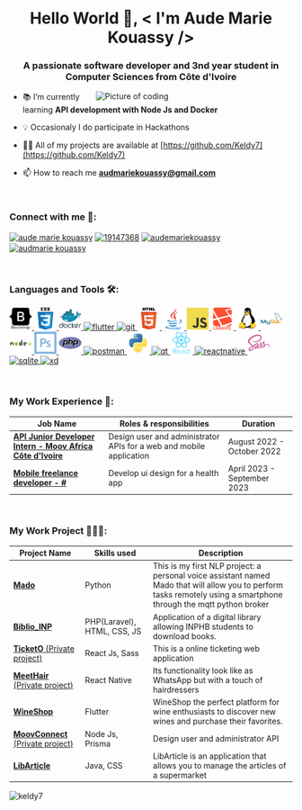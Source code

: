 <h1 align="center">Hello World 👋, < I'm Aude Marie Kouassy /> </h1>
<h3 align="center">A passionate software developer and 3nd year student in Computer Sciences from Côte d'Ivoire</h3>
<img align="right" alt="Picture of coding" width="350" src="https://media.tenor.com/S59bPkT0pqcAAAAC/programming.gif">

- 📚 I’m currently learning **API development with Node Js and Docker**
  
- 💡 Occasionaly I do participate in Hackathons

- 👨‍💻 All of my projects are available at [https://github.com/Keldy7](https://github.com/Keldy7)

- 📫 How to reach me **audmariekouassy@gmail.com**

&nbsp;<h3 align="left">Connect with me 🤝:</h3>
<p align="left">
<a href="https://www.linkedin.com/in/aude-marie-kouassy-438528216/" target="blank"><img align="center" src="https://raw.githubusercontent.com/rahuldkjain/github-profile-readme-generator/master/src/images/icons/Social/linked-in-alt.svg" alt="aude marie kouassy" height="30" width="40" /></a>
<a href="https://stackoverflow.com/users/19147368" target="blank"><img align="center" src="https://raw.githubusercontent.com/rahuldkjain/github-profile-readme-generator/master/src/images/icons/Social/stack-overflow.svg" alt="19147368" height="30" width="40" /></a>
<a href="https://kaggle.com/audemariekouassy" target="blank"><img align="center" src="https://raw.githubusercontent.com/rahuldkjain/github-profile-readme-generator/master/src/images/icons/Social/kaggle.svg" alt="audemariekouassy" height="30" width="40" /></a>
<a href="https://www.behance.net/audmariekouassy" target="blank"><img align="center" src="https://raw.githubusercontent.com/rahuldkjain/github-profile-readme-generator/master/src/images/icons/Social/behance.svg" alt="audmarie kouassy" height="30" width="40" /></a>
</p>&nbsp;

<h3 align="left">Languages and Tools  🛠:</h3>
<p align="left"> <a href="https://getbootstrap.com" target="_blank" rel="noreferrer"> <img src="https://raw.githubusercontent.com/devicons/devicon/master/icons/bootstrap/bootstrap-plain-wordmark.svg" alt="bootstrap" width="40" height="40"/> </a> <a href="https://www.w3schools.com/css/" target="_blank" rel="noreferrer"> <img src="https://raw.githubusercontent.com/devicons/devicon/master/icons/css3/css3-original-wordmark.svg" alt="css3" width="40" height="40"/> </a> <a href="https://www.docker.com/" target="_blank" rel="noreferrer"> <img src="https://raw.githubusercontent.com/devicons/devicon/master/icons/docker/docker-original-wordmark.svg" alt="docker" width="40" height="40"/> </a> <a href="https://flutter.dev" target="_blank" rel="noreferrer"> <img src="https://www.vectorlogo.zone/logos/flutterio/flutterio-icon.svg" alt="flutter" width="40" height="40"/> </a> <a href="https://git-scm.com/" target="_blank" rel="noreferrer"> <img src="https://www.vectorlogo.zone/logos/git-scm/git-scm-icon.svg" alt="git" width="40" height="40"/> </a> <a href="https://www.w3.org/html/" target="_blank" rel="noreferrer"> <img src="https://raw.githubusercontent.com/devicons/devicon/master/icons/html5/html5-original-wordmark.svg" alt="html5" width="40" height="40"/> </a> <a href="https://www.java.com" target="_blank" rel="noreferrer"> <img src="https://raw.githubusercontent.com/devicons/devicon/master/icons/java/java-original.svg" alt="java" width="40" height="40"/> </a> <a href="https://developer.mozilla.org/en-US/docs/Web/JavaScript" target="_blank" rel="noreferrer"> <img src="https://raw.githubusercontent.com/devicons/devicon/master/icons/javascript/javascript-original.svg" alt="javascript" width="40" height="40"/> </a> <a href="https://laravel.com/" target="_blank" rel="noreferrer"> <img src="https://raw.githubusercontent.com/devicons/devicon/master/icons/laravel/laravel-plain-wordmark.svg" alt="laravel" width="40" height="40"/> </a> <a href="https://www.linux.org/" target="_blank" rel="noreferrer"> <img src="https://raw.githubusercontent.com/devicons/devicon/master/icons/linux/linux-original.svg" alt="linux" width="40" height="40"/> </a> <a href="https://www.mysql.com/" target="_blank" rel="noreferrer"> <img src="https://raw.githubusercontent.com/devicons/devicon/master/icons/mysql/mysql-original-wordmark.svg" alt="mysql" width="40" height="40"/> </a> <a href="https://nodejs.org" target="_blank" rel="noreferrer"> <img src="https://raw.githubusercontent.com/devicons/devicon/master/icons/nodejs/nodejs-original-wordmark.svg" alt="nodejs" width="40" height="40"/> </a> <a href="https://www.photoshop.com/en" target="_blank" rel="noreferrer"> <img src="https://raw.githubusercontent.com/devicons/devicon/master/icons/photoshop/photoshop-line.svg" alt="photoshop" width="40" height="40"/> </a> <a href="https://www.php.net" target="_blank" rel="noreferrer"> <img src="https://raw.githubusercontent.com/devicons/devicon/master/icons/php/php-original.svg" alt="php" width="40" height="40"/> </a> <a href="https://postman.com" target="_blank" rel="noreferrer"> <img src="https://www.vectorlogo.zone/logos/getpostman/getpostman-icon.svg" alt="postman" width="40" height="40"/> </a> <a href="https://www.python.org" target="_blank" rel="noreferrer"> <img src="https://raw.githubusercontent.com/devicons/devicon/master/icons/python/python-original.svg" alt="python" width="40" height="40"/> </a> <a href="https://www.qt.io/" target="_blank" rel="noreferrer"> <img src="https://upload.wikimedia.org/wikipedia/commons/0/0b/Qt_logo_2016.svg" alt="qt" width="40" height="40"/> </a> <a href="https://reactjs.org/" target="_blank" rel="noreferrer"> <img src="https://raw.githubusercontent.com/devicons/devicon/master/icons/react/react-original-wordmark.svg" alt="react" width="40" height="40"/> </a> <a href="https://reactnative.dev/" target="_blank" rel="noreferrer"> <img src="https://reactnative.dev/img/header_logo.svg" alt="reactnative" width="40" height="40"/> </a> <a href="https://sass-lang.com" target="_blank" rel="noreferrer"> <img src="https://raw.githubusercontent.com/devicons/devicon/master/icons/sass/sass-original.svg" alt="sass" width="40" height="40"/> </a> <a href="https://www.sqlite.org/" target="_blank" rel="noreferrer"> <img src="https://www.vectorlogo.zone/logos/sqlite/sqlite-icon.svg" alt="sqlite" width="40" height="40"/> </a> <a href="https://www.adobe.com/products/xd.html" target="_blank" rel="noreferrer"> <img src="https://cdn.worldvectorlogo.com/logos/adobe-xd.svg" alt="xd" width="40" height="40"/> </a> </p>

&nbsp;<h3 align="left">My Work Experience 💼:</h3>
<table>
  <thead>
    <tr>
      <th>Job Name</th>
      <th>Roles & responsibilities</th>
      <th>Duration</th>
    </tr>
  </thead>
  <tbody>
    <tr>
      <td><b><a href="https://www.moov-africa.ci/">API Junior Developer Intern - Moov Africa Côte d'Ivoire</a> </b></td>
      <td>Design user and administrator APIs for a web and mobile application</td>
      <td>August 2022 - October 2022</td>
    </tr>
    <tr>
      <td><b><a href="#">Mobile freelance developer - #</a> </b></td>
      <td>Develop ui design for a health app</td>
      <td>April 2023 - September 2023</td>
    </tr>

  </tbody>
</table>&nbsp;
 
<h3 align="left">My Work Project 👩🏽‍💻:</h3>
<table>
  <thead>
    <tr>
      <th>Project Name</th>
      <th>Skills used</th>
      <th>Description</th>
    </tr>
  </thead>
  <tbody>
    <tr>
      <td><a href='https://github.com/Keldy7/assistant-vocal-personal'><b>Mado</b></a></td>
      <td>Python</td>
      <td>This is my first NLP project: a personal voice assistant named Mado that will allow you to perform tasks remotely using a smartphone through the mqtt python broker</td>
    </tr>
    <tr>
      <td><a href='https://github.com/Keldy7/laravel-app-eLibrary'><b>Biblio_INP</b></a></td>
      <td>PHP(Laravel), HTML, CSS, JS</td>
      <td>Application of a digital library allowing INPHB students to download books.</td>
    </tr>
    <tr>
      <td><a href="#"><b>TicketO</b> (Private project)</a></td>
      <td>React Js, Sass</td>
      <td>This is a online ticketing web application</td>
    </tr>
    <tr>
      <td><a href="#"><b>MeetHair</b> (Private project)</a></td>
      <td>React Native</td>
      <td>Its functionality look like as WhatsApp but with a touch of hairdressers</td>
    </tr>
    <tr>
      <td><a href="https://github.com/Keldy7/wine-project"><b>WineShop</b></a></td>
      <td>Flutter</td>
      <td>WineShop the perfect platform for wine enthusiasts to discover new wines and purchase their favorites.</td>
    </tr>
    <tr>
      <td><a href="#"><b>MoovConnect</b> (Private project)</a></td>
      <td>Node Js, Prisma</td>
      <td>Design user and administrator API </td>
    </tr>
    <tr>
      <td><a href="https://github.com/Keldy7/supermarket-item-management-app"><b>LibArticle</b></a></td>
      <td>Java, CSS</td>
      <td>LibArticle is an application that allows you to manage the articles of a supermarket</td>
    </tr>
  </tbody>
</table>

<p><img align="center" src="https://github-readme-stats.vercel.app/api/top-langs?username=keldy7&show_icons=true&locale=en&layout=compact" alt="keldy7" /></p>
